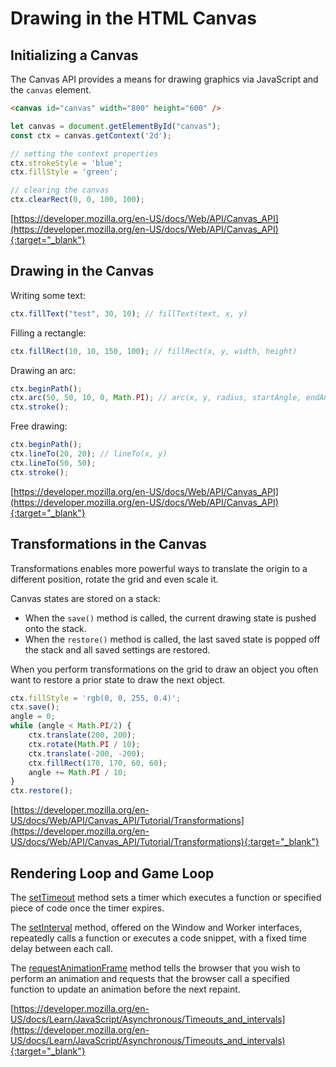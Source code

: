 # Drawing in the HTML Canvas

## Initializing a Canvas

The Canvas API provides a means for drawing graphics via JavaScript and the `canvas` element.

```html
<canvas id="canvas" width="800" height="600" />
```

```js
let canvas = document.getElementById("canvas");
const ctx = canvas.getContext('2d');

// setting the context properties
ctx.strokeStyle = 'blue';
ctx.fillStyle = 'green';

// clearing the canvas
ctx.clearRect(0, 0, 100, 100);
```

[https://developer.mozilla.org/en-US/docs/Web/API/Canvas_API](https://developer.mozilla.org/en-US/docs/Web/API/Canvas_API){:target="_blank"}
                       
## Drawing in the Canvas

Writing some text:

```js
ctx.fillText("test", 30, 10); // fillText(text, x, y)
```

Filling a rectangle:

```js
ctx.fillRect(10, 10, 150, 100); // fillRect(x, y, width, height)
```

Drawing an arc:

```js
ctx.beginPath();
ctx.arc(50, 50, 10, 0, Math.PI); // arc(x, y, radius, startAngle, endAngle, counterclockwise = false)
ctx.stroke();
```

Free drawing:

```js
ctx.beginPath();
ctx.lineTo(20, 20); // lineTo(x, y)
ctx.lineTo(50, 50);
ctx.stroke();
```

[https://developer.mozilla.org/en-US/docs/Web/API/Canvas_API](https://developer.mozilla.org/en-US/docs/Web/API/Canvas_API){:target="_blank"}
                 
## Transformations in the Canvas

Transformations enables more powerful ways to translate the origin to a different position, rotate the grid and even scale it.

Canvas states are stored on a stack:
- When the `save()` method is called, the current drawing state is pushed onto the stack.
- When the `restore()` method is called, the last saved state is popped off the stack and all saved settings are restored.

When you perform transformations on the grid to draw an object you often want to restore a prior state to draw the next object.

```js
ctx.fillStyle = 'rgb(0, 0, 255, 0.4)';
ctx.save();
angle = 0;
while (angle < Math.PI/2) {
    ctx.translate(200, 200);
    ctx.rotate(Math.PI / 10);
    ctx.translate(-200, -200);
    ctx.fillRect(170, 170, 60, 60);
    angle += Math.PI / 10;
}
ctx.restore();
```

[https://developer.mozilla.org/en-US/docs/Web/API/Canvas_API/Tutorial/Transformations](https://developer.mozilla.org/en-US/docs/Web/API/Canvas_API/Tutorial/Transformations){:target="_blank"}
                       
## Rendering Loop and Game Loop

The [setTimeout](https://developer.mozilla.org/en-US/docs/Web/API/WindowOrWorkerGlobalScope/setTimeout) method sets a timer which executes a function or specified piece of code once the timer expires.

The [setInterval](https://developer.mozilla.org/en-US/docs/Web/API/WindowOrWorkerGlobalScope/setInterval) method, offered on the Window and Worker interfaces, repeatedly calls a function or executes a code snippet, with a fixed time delay between each call.

The [requestAnimationFrame](https://developer.mozilla.org/en-US/docs/Web/API/window/requestAnimationFrame) method tells the browser that you wish to perform an animation and requests that the browser call a specified function to update an animation before the next repaint.

[https://developer.mozilla.org/en-US/docs/Learn/JavaScript/Asynchronous/Timeouts_and_intervals](https://developer.mozilla.org/en-US/docs/Learn/JavaScript/Asynchronous/Timeouts_and_intervals){:target="_blank"}
                        